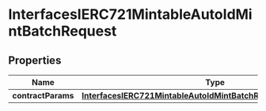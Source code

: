 
# InterfacesIERC721MintableAutoIdMintBatchRequest

## Properties
Name | Type | Description | Notes
------------ | ------------- | ------------- | -------------
**contractParams** | [**InterfacesIERC721MintableAutoIdMintBatchRequestContractParams**](InterfacesIERC721MintableAutoIdMintBatchRequestContractParams.md) |  | 



